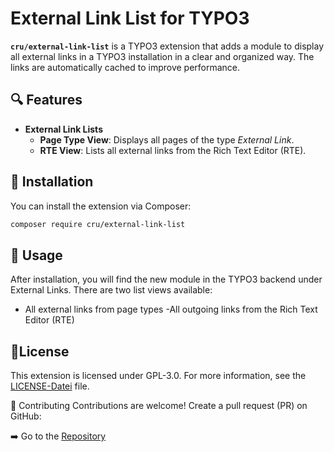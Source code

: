 # External Link List for TYPO3

**`cru/external-link-list`** is a TYPO3 extension that adds a module to display all external links in a TYPO3 installation in a clear and organized way. The links are automatically cached to improve performance.

## 🔍 Features

- **External Link Lists**  
  - **Page Type View**: Displays all pages of the type *External Link*.  
  - **RTE View**: Lists all external links from the Rich Text Editor (RTE).

## 💾 Installation

You can install the extension via Composer:

```bash
composer require cru/external-link-list
```

## 🚀 Usage
After installation, you will find the new module in the TYPO3 backend under External Links. There are two list views available:

- All external links from page types
 -All outgoing links from the Rich Text Editor (RTE)

## 📄License
This extension is licensed under GPL-3.0. For more information, see the [LICENSE-Datei](LICENSE) file.

🤝 Contributing
Contributions are welcome! Create a pull request (PR) on GitHub:

➡️ Go to the [Repository](https://github.com/Rathch/external-link-list/tree/main)
